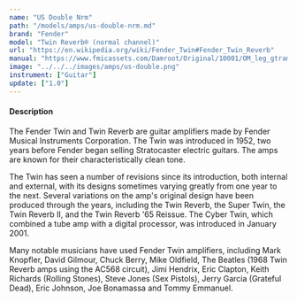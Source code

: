 ```yaml
---
name: "US Double Nrm"
path: "/models/amps/us-double-nrm.md"
brand: "Fender"
model: "Twin Reverb® (normal channel)"
url: "https://en.wikipedia.org/wiki/Fender_Twin#Fender_Twin_Reverb"
manual: "https://www.fmicassets.com/Damroot/Original/10001/OM_leg_gtramp_Twin_Reverb_1981.pdf"
image: "../../../images/amps/us-double.png"
instrument: ["Guitar"]
update: ["1.0"]
---
```

#### Description
The Fender Twin and Twin Reverb are guitar amplifiers made by Fender Musical Instruments Corporation. The Twin was introduced in 1952, two years before Fender began selling Stratocaster electric guitars. The amps are known for their characteristically clean tone.

The Twin has seen a number of revisions since its introduction, both internal and external, with its designs sometimes varying greatly from one year to the next. Several variations on the amp's original design have been produced through the years, including the Twin Reverb, the Super Twin, the Twin Reverb II, and the Twin Reverb '65 Reissue. The Cyber Twin, which combined a tube amp with a digital processor, was introduced in January 2001.

Many notable musicians have used Fender Twin amplifiers, including Mark Knopfler, David Gilmour, Chuck Berry, Mike Oldfield, The Beatles (1968 Twin Reverb amps using the AC568 circuit), Jimi Hendrix, Eric Clapton, Keith Richards (Rolling Stones), Steve Jones (Sex Pistols), Jerry Garcia (Grateful Dead), Eric Johnson, Joe Bonamassa and Tommy Emmanuel. 